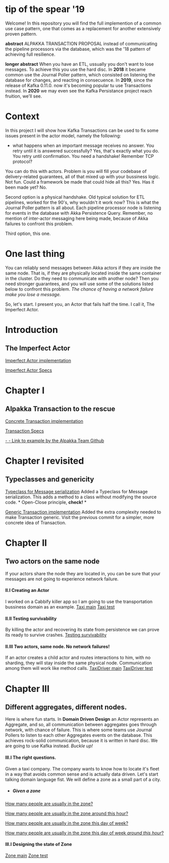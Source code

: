 

# tip of the spear '19
Welcome!
In this repository you will find the full implemention of a common use case pattern, one that comes as a replacement for another extensively proven pattern.

**abstract**
ALPAKKA TRANSACTION PROPOSAL
instead of communicating the pipeline processors via the database,
which was the '18 pattern of achieving full resilience.

**longer abstract**
When you have an ETL, ussually you don't want to lose messages.
To achieve this you use the hard disc.
In **2018** it became common use the Journal Poller pattern, which consisted on listening the database for changes, and reacting in consecuence.
In **2019**, since the release of Kafka 0.11.0. now it's becoming popular tu use Transactions instead.
In **2020** we may even see the Kafka Persistance project reach fruition, we'll see.


# Context

In this project I will show how Kafka Transactions can be used to fix some issues present in the actor model, namely the following:
- what happens when an important message receives no answer.
 You retry until it is answered successfully?
 Yes, that's exactly what you do. You retry until confirmation.
 You need a handshake! Remember TCP protocol?

You can do this with actors. Problem is you will fill your codebase of delivery-related guarantees, all of that mixed up with your bussiness logic. Not fun. Could a framework be made that could hide all this? Yes. Has it been made yet? No.

Second option is a physical handshake. Old typical solution for ETL pipelines, worked for the 90's, why wouldn't it work now?
This is what the Journal Poller pattern is all about.
Each pipeline processor node is listening for events in the database with Akka Persistence Query. Remember, no mention of inter-actor messaging here being made, because of Akka failures to confront this problem.

Third option, this one.

# One last thing

You can reliably send messages between Akka actors if they are inside the same node. That is, if they are physically located inside the same container in the cluster.
Do they need to communicate with another node? Then you need stronger guarantees, and you will use some of the solutions listed below to confront this problem.
*The chance of having a network failure make you lose a message.*




So, let's start.
I present you, an Actor that fails half the time. I call it, The Imperfect Actor.

# Introduction
##  The Imperfect Actor
[Imperfect Actor implementation](https://github.com/miguelemosreverte/ReactiveExample/blob/master/src/main/scala/introduction/ImperfectActor.scala)

[Imperfect Actor Specs](https://github.com/miguelemosreverte/ReactiveExample/blob/master/src/test/scala/introduction/IntroductionSpec.scala)


# Chapter I
##  Alpakka Transaction to the rescue
[Concrete Transaction implementation](https://github.com/miguelemosreverte/ReactiveExample/blob/master/src/main/scala/chapter_1/transaction/Transaction.scala)

[Transaction Specs](https://github.com/miguelemosreverte/ReactiveExample/blob/master/src/test/scala/chapter_1/chapter_1/transaction/TransactionSpec.scala)

[- - Link to example by the Alpakka Team Github](https://github.com/akka/alpakka-kafka/blob/master/tests/src/test/scala/akka/kafka/scaladsl/TransactionsSpec.scala)


# Chapter I revisited
##  Typeclasses and genericity
[Typeclass for Message serialization](https://github.com/miguelemosreverte/ReactiveExample/blob/master/src/main/scala/serialization/JsonFormats.scala)
Added a Typeclass for Message serialization.
  This adds a method to a class without modifying the source code. * Open-Close principle, **check!** *

[Generic Transaction implementation](https://github.com/miguelemosreverte/ReactiveExample/blob/master/src/main/scala/chapter_1/transaction/Transaction.scala)
Added the extra complexity needed to make Transaction generic. Visit the previous commit for a simpler, more concrete idea of Transaction.



# Chapter II
## Two actors on the same node
If your actors share the node they are located in, you can be sure that your messages are not going to experience network failure.
 #### II.I Creating an Actor
I worked on a Cabbify killer app so I am going to use the transportation bussiness domain as an example.
[Taxi main](https://github.com/miguelemosreverte/ReactiveExample/blob/master/src/main/scala/chapter_2/model/taxi/)
[Taxi test](https://github.com/miguelemosreverte/ReactiveExample/blob/master/src/test/scala/chapter_2/model/taxi/)
 #### II.II Testing survivability
By killing the actor and recovering its state from persistence we can prove its ready to survive crashes.
[Testing survivability](https://github.com/miguelemosreverte/ReactiveExample/blob/master/src/test/scala/chapter_2/model/taxi/TaxiAggregateSpec.scala)
 #### II.III Two actors, same node. No network failures!
If an actor creates a child actor and routes interactions to him, with no sharding, they will stay inside the same physical node.
Communication among them will work like method calls.
[TaxiDriver main](https://github.com/miguelemosreverte/ReactiveExample/blob/master/src/main/scala/chapter_2/model/taxi/taxiDriver)
[TaxiDriver test](https://github.com/miguelemosreverte/ReactiveExample/blob/master/src/main/scala/chapter_2/model/taxi/)

# Chapter III
## Different aggregates, different nodes.
Here is where fun starts.
In **Domain Driven Design** an Actor represents an Aggregate, and so, all communication between aggregates goes through network, with chance of failure.
This is where some teams use Journal Pollers to listen to each other Aggregates events on the database. This achieves rock-solid communication, because it is written in hard disc.
We are going to use Kafka instead. _Buckle up!_


 #### III.I The right questions.
 Given a taxi company.
 The company wants to know how to locate it's fleet in a way that avoids common sense and is actually data driven.
 Let's start talking domain language fist.
 We will define a zone as a small part of a city.
 - ##### Given a zone
[How many people are usually in the zone?](https://github.com/miguelemosreverte/ReactiveExample/blob/master/src/main/scala/chapter_3/model/zone/package.scala)

 [How many people are usually in the zone around this hour?](https://i.kym-cdn.com/photos/images/newsfeed/000/770/871/1a9.gif)

 [How many people are usually in the zone this day of week?](https://i.imgflip.com/jp9k8.jpg)

 [How many people are usually in the zone this day of week _around this hour_?](https://i.kym-cdn.com/photos/images/newsfeed/000/574/293/c22.png)

  #### III.I Designing the state of Zone
[Zone main](https://github.com/miguelemosreverte/ReactiveExample/blob/master/src/main/scala/chapter_3/model/zone/ZoneState.scala)
[Zone test](https://github.com/miguelemosreverte/ReactiveExample/blob/master/src/test/scala/chapter_3/model/zone/ZoneStateSpec.scala)

